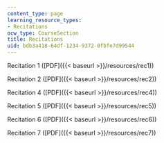 ```yaml
---
content_type: page
learning_resource_types:
- Recitations
ocw_type: CourseSection
title: Recitations
uid: bdb3a418-64df-1234-9372-0fbfe7d99544
---
```


Recitation 1 ([PDF]({{< baseurl >}}/resources/rec1))

Recitation 2 ([PDF]({{< baseurl >}}/resources/rec2))

Recitation 4 ([PDF]({{< baseurl >}}/resources/rec4))

Recitation 5 ([PDF]({{< baseurl >}}/resources/rec5))

Recitation 6 ([PDF]({{< baseurl >}}/resources/rec6))

Recitation 7 ([PDF]({{< baseurl >}}/resources/rec7))